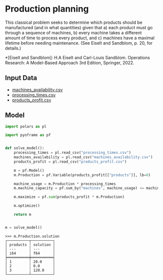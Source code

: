 # Production planning

This classical problem seeks to determine which products should be manufactured (and in what quantities) given that a) each product must go through a sequence of machines, b) every machine takes a different amount of time to process every product, and c) machines have a maximal lifetime before needing maintenance. (See Eiselt and Sandblom, p. 20, for details.)

*[Eiselt and Sandblom]: H.A Eiselt and Carl-Louis Sandblom. Operations Research: A Model-Based Approach 3rd Edition, Springer, 2022.

## Input Data

- [machines_availability.csv](https://github.com/Bravos-Power/pyoframe/blob/main/tests/examples/production_planning/input_data/machines_availability.csv)
- [processing_times.csv](https://github.com/Bravos-Power/pyoframe/blob/main/tests/examples/production_planning/input_data/processing_times.csv)
- [products_profit.csv](https://github.com/Bravos-Power/pyoframe/blob/main/tests/examples/production_planning/input_data/products_profit.csv)

## Model

<!-- invisible-code-block: python
import os

os.chdir(os.path.join(os.getcwd(), "tests/examples/production_planning/input_data"))
-->

```python
import polars as pl

import pyoframe as pf


def solve_model():
    processing_times = pl.read_csv("processing_times.csv")
    machines_availability = pl.read_csv("machines_availability.csv")
    products_profit = pl.read_csv("products_profit.csv")

    m = pf.Model()
    m.Production = pf.Variable(products_profit[["products"]], lb=0)

    machine_usage = m.Production * processing_times
    m.machine_capacity = pf.sum_by("machines", machine_usage) <= machines_availability

    m.maximize = pf.sum(products_profit * m.Production)

    m.optimize()

    return m


m = solve_model()
```

```pycon
>>> m.Production.solution
┌──────────┬──────────┐
│ products ┆ solution │
│ ---      ┆ ---      │
│ i64      ┆ f64      │
╞══════════╪══════════╡
│ 1        ┆ 20.0     │
│ 2        ┆ 0.0      │
│ 3        ┆ 120.0    │
└──────────┴──────────┘

```